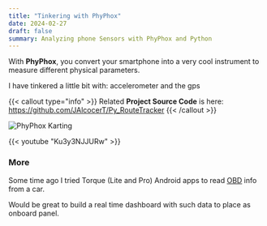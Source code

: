 ```yaml
---
title: "Tinkering with PhyPhox"
date: 2024-02-27
draft: false
summary: Analyzing phone Sensors with PhyPhox and Python
---
```


With **PhyPhox**, you convert your smartphone into a very cool instrument to measure different physical parameters.

I have tinkered a little bit with: accelerometer and the gps

{{< callout type="info" >}}
Related **Project Source Code** is here: <https://github.com/JAlcocerT/Py_RouteTracker>
{{< /callout >}}


![PhyPhox Karting](/blog_img/IMG_20240302_132540.jpg)

{{< youtube "Ku3y3NJJURw" >}}

### More

Some time ago I tried Torque (Lite and Pro) Android apps to read [OBD](https://github.com/JAlcocerT/RPi/tree/main/Z_IoT/OBD2) info from a car.

Would be great to build a real time dashboard with such data to place as onboard panel.